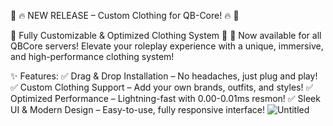 📢 🔥 NEW RELEASE – Custom Clothing for QB-Core! 🔥 📢

👕 Fully Customizable & Optimized Clothing System 👗
🚀 Now available for all QBCore servers! Elevate your roleplay experience with a unique, immersive, and high-performance clothing system!

✨ Features:
✅ Drag & Drop Installation – No headaches, just plug and play!
✅ Custom Clothing Support – Add your own brands, outfits, and styles!
✅ Optimized Performance – Lightning-fast with 0.00-0.01ms resmon!
✅ Sleek UI & Modern Design – Easy-to-use, fully responsive interface!
![Untitled](https://github.com/user-attachments/assets/ddc903ad-97e2-4ffc-953d-af6a2870586f)
